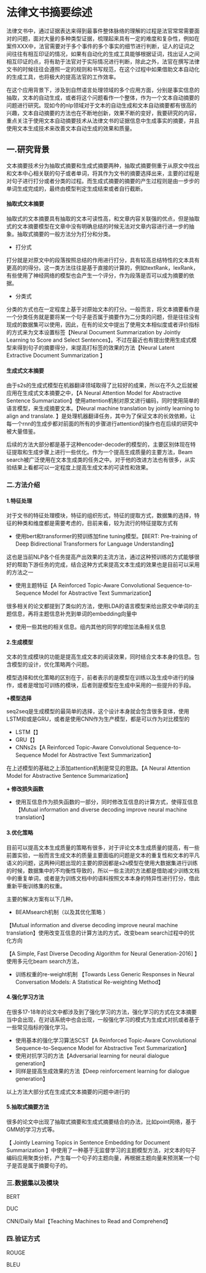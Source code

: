 # 法律文书摘要综述

法律文书中，通过证据表达来得到最事件整体脉络的理解的过程是法官常常需要面对的问题，面对大量的多种类型证据，梳理起来具有一定的难度和复杂性，例如在案件XXX中，法官需要对于多个事件的多个事实的细节进行判断，证人的证词之间往往有相互印证的情况，如果有自动化的生成工具能够根据证词，找出证人之间相互印证的点，将有助于法官对于实际情况进行判断，除此之外，法官在撰写法律文书的时候往往会遵照一定的规则和书写规范，在这个过程中如果借助文本自动化的生成工具，也将极大的提高法官的工作效率。

在这个应用背景下，涉及到自然语言处理领域的多个应用方面，分别是事实信息的抽取，文本的自动生成，或者将这个问题看作一个整体，作为一个文本自动摘要的问题进行研究。现如今的nlp领域对于文本的自动生成和文本自动摘要都有很高的兴趣，文本自动摘要的方法也在不断地创新，效果不断的变好，我要研究的内容，重点关注于使用文本自动摘要技术从法律文书的证据信息中生成事实的摘要，并且使用文本生成技术来改善文本自动生成的效果和质量。

## 一.研究背景

文本摘要技术分为抽取式摘要和生成式摘要两种，抽取式摘要侧重于从原文中找出和文本中心相关联的句子或者单词，将其作为文书的摘要选择出来，主要的过程是对句子进行打分或者分类的过程。而生成式摘要的摘要的产生过程则是由一步步的单词生成完成的，最终由模型判定生成结束或者自行截断。

#### 抽取式文本摘要

抽取式的文本摘要具有抽取的文本可读性高，和文章内容关联强的优点，但是抽取式的文本摘要模型在文章中没有明确总结的时候无法对文章内容进行进一步的抽象。抽取式摘要的一般方法分为打分和分类。

- 打分式

打分就是对原文中的段落按照总结的作用进行打分，具有较高总结特性的文本具有更高的的得分。这一类方法往往是基于直接的计算的，例如textRank，lexRank，有些使用了神经网络的模型也会产生一个评分，作为段落是否可以成为摘要的依据。

- 分类式

分类的方式也在一定程度上基于对原始文本的打分。一般而言，将文本摘要看作是一个分类任务就是要将某一个句子是否属于摘要作为二分类的问题，但是往往没有现成的数据集可以使用，因此，在有的论文中提出了使用文本相似度或者评价指标的方式来为文本设置标签【Neural Document Summarization by Jointly Learning to Score and Select Sentences】。不过在最近也有提出使用生成式模型来得到句子的摘要得分，来提高打标签的效果的方法【Neural Latent Extractive Document Summarization  】

#### 生成式文本摘要

由于s2s的生成式模型在机器翻译领域取得了比较好的成果，所以在不久之后就被应用在生成式文本摘要之中，【A Neural Attention Model for Abstractive Sentence Summarization】使用attention机制对原文进行编码，同时使用简单的语言模型，来生成摘要文本。【Neural machine translation by jointly learning to align and translate.  】是处理机器翻译任务，其中为了保证文本的长效依赖，让每一个rnn的生成步都对前面的所有的步骤进行attention的操作也在后续的研究中被大量借鉴。

后续的方法大部分都是基于这种encoder-decoder的模型的，主要区别体现在特征提取和生成步骤上进行一些优化。作为一个提高生成质量的主要方法，Beam  search被广泛使用在文本生成类的任务之中。对于他的改进方法也有很多，从实验结果上看都可以一定程度上提高生成文本的可读性和效果。





### 二.方法介绍



#### 1.特征处理

对于文书的特征处理模块，特征的组织形式，特征的提取方式，数据集的选择，特征的种类和维度都是需要考虑的，目前来看，较为流行的特征提取方式有

- 使用bert和transformer的预训练加fine tuning模型。【BERT: Pre-training of Deep Bidirectional Transformers for Language Understanding】

这也是当前NLP各个任务提高产出效果的主流方法，通过这种预训练的方式能够很好的帮助下游任务的完成，结合这种方式来提高文本生成的效果也是目前可以采用的方法之一

- 使用主题特征【A Reinforced Topic-Aware Convolutional Sequence-to-Sequence Model for Abstractive Text Summarization】

很多相关的论文都提到了类似的方法，使用LDA的语言模型来给出原文中单词的主题信息，再将主题信息补充到单词的embedding向量中

- 使用一些其他的相关信息。组内其他的同学的增加法条相关信息

#### 2.生成模型

文本的生成模块的功能是提高生成文本的阅读效果，同时结合文本本身的信息。包含模型的设计，优化策略两个问题。

模型选择和优化策略的区别在于，前者表示的是模型在训练以及生成中进行的操作，或者是增加可训练的模块，后者则是模型在生成中采用的一些提升的手段。

**+模型选择**

seq2seq是生成模型的最简单的选择，这个设计本身就会包含很多变体，使用LSTM抑或是GRU，或者是使用CNN作为生产模型，都是可以作为对比模型的

- LSTM【】
- GRU【】
- CNNs2s【A Reinforced Topic-Aware Convolutional Sequence-to-Sequence Model for Abstractive Text Summarization】

在上述模型的基础之上添加attention机制是常见的思路。【A Neural Attention Model for Abstractive Sentence Summarization】

**+ 修改损失函数**

- 使用互信息作为损失函数的一部分，同时修改互信息的计算方式，使得互信息【Mutual information and diverse decoding improve neural machine translation】

#### 3.优化策略

目前可以提高文本生成质量的策略有很多，对于评论文本生成质量的提高，有一些前置实验，一般而言生成文本的质量主要面临的问题是文本的重复性和文本的平凡语义的问题，这两种问题出现的主要的原因都是s2s模型在使用大数据集进行训练的时候，数据集中的不均衡性导致的，所以一些主流的方法都是借助减少训练文档中的重复单词，或者是为训练文档中的语料按照文本本身的特异性进行打分，借此重新平衡训练集的权重。

主要的解决方案有以下几种。

- BEAMsearch机制（以及其优化策略 ）

【Mutual information and diverse decoding improve neural machine translation】使用改变互信息的计算方法的方式，改变beam search过程中的优化方向

【A Simple, Fast Diverse Decoding Algorithm for Neural Generation-2016] 】使用多元化beam search方法，

- 训练权重的re-weight机制 【Towards Less Generic Responses in Neural Conversation Models: A Statistical Re-weighting Method】

#### 4.强化学习方法

在很多17-18年的论文中都涉及到了强化学习的方法，强化学习的方式在文本摘要当中会出现，在对话系统中也会出现，一般强化学习的模式为生成式对抗或者基于一些常见指标的强化学习。

- 使用基本的强化学习算法SCST【A Reinforced Topic-Aware Convolutional Sequence-to-Sequence Model for Abstractive Text Summarization】
- 使用对抗学习的方法【Adversarial learning for neural dialogue generation】
- 同样是提高生成效果的方法【Deep reinforcement learning for dialogue generation】



以上方法大部分式在生成式文本摘要的问题中进行的

#### 5.抽取式摘要方法

很多的论文中出现了抽取式摘要和生成式摘要结合的办法，比如point网络，基于GMM的学习方式等。



【 Jointly Learning Topics in Sentence Embedding for Document Summarization 】中使用了一种基于无监督学习的主题模型方法，对文本的句子编码应用聚类分析，产生每一个句子的主题向量，再根据主题向量来预测某一个句子是否是属于摘要句子的。





### 三.数据集以及模块

BERT





DUC

CNN/Daily Mail【Teaching Machines to Read and Comprehend】





### 四.验证方式



ROUGE

BLEU

